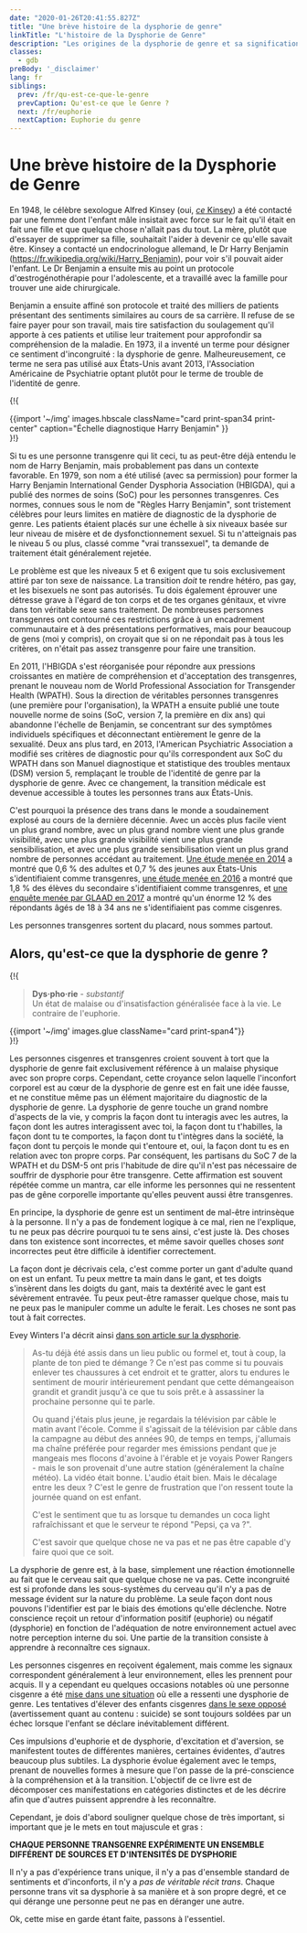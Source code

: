 ```yaml
---
date: "2020-01-26T20:41:55.827Z"
title: "Une brève histoire de la dysphorie de genre"
linkTitle: "L'histoire de la Dysphorie de Genre"
description: "Les origines de la dysphorie de genre et sa signification dans nos jours."
classes:
  - gdb
preBody: '_disclaimer'
lang: fr
siblings:
  prev: /fr/qu-est-ce-que-le-genre
  prevCaption: Qu'est-ce que le Genre ?
  next: /fr/euphorie
  nextCaption: Euphorie du genre
---
```


# Une brève histoire de la Dysphorie de Genre

En 1948, le célèbre sexologue Alfred Kinsey (oui, [*ce* Kinsey](https://fr.wikipedia.org/wiki/Alfred_Kinsey)) a été contacté par une femme dont l'enfant mâle insistait avec force sur le fait qu'il était en fait une fille et que quelque chose n'allait pas du tout. La mère, plutôt que d'essayer de supprimer sa fille, souhaitait l'aider à devenir ce qu'elle savait être. Kinsey a contacté un endocrinologue allemand, le Dr Harry Benjamin (https://fr.wikipedia.org/wiki/Harry_Benjamin), pour voir s'il pouvait aider l'enfant. Le Dr Benjamin a ensuite mis au point un protocole d'œstrogénothérapie pour l'adolescente, et a travaillé avec la famille pour trouver une aide chirurgicale.

Benjamin a ensuite affiné son protocole et traité des milliers de patients présentant des sentiments similaires au cours de sa carrière. Il refuse de se faire payer pour son travail, mais tire satisfaction du soulagement qu'il apporte à ces patients et utilise leur traitement pour approfondir sa compréhension de la maladie. En 1973, il a inventé un terme pour désigner ce sentiment d'incongruité : la dysphorie de genre. Malheureusement, ce terme ne sera pas utilisé aux États-Unis avant 2013, l'Association Américaine de Psychiatrie optant plutôt pour le terme de trouble de l'identité de genre.

{!{
<div class="gutter print-inline">
  {{import '~/img' images.hbscale
    className="card print-span34 print-center"
    caption="Échelle diagnostique Harry Benjamin"
  }}
</div>
}!}

Si tu es une personne transgenre qui lit ceci, tu as peut-être déjà entendu le nom de Harry Benjamin, mais probablement pas dans un contexte favorable. En 1979, son nom a été utilisé (avec sa permission) pour former la Harry Benjamin International Gender Dysphoria Association (HBIGDA), qui a publié des normes de soins (SoC) pour les personnes transgenres. Ces normes, connues sous le nom de "Règles Harry Benjamin", sont tristement célèbres pour leurs limites en matière de diagnostic de la dysphorie de genre. Les patients étaient placés sur une échelle à six niveaux basée sur leur niveau de misère et de dysfonctionnement sexuel. Si tu n'atteignais pas le niveau 5 ou plus, classé comme "vrai transsexuel", ta demande de traitement était généralement rejetée.

Le problème est que les niveaux 5 et 6 exigent que tu sois exclusivement attiré par ton sexe de naissance. La transition *doit* te rendre hétéro, pas gay, et les bisexuels ne sont pas autorisés. Tu dois également éprouver une détresse grave à l'égard de ton corps et de tes organes génitaux, et vivre dans ton véritable sexe sans traitement. De nombreuses personnes transgenres ont contourné ces restrictions grâce à un encadrement communautaire et à des présentations performatives, mais pour beaucoup de gens (moi y compris), on croyait que si on ne répondait pas à tous les critères, on n'était pas assez transgenre pour faire une transition.

En 2011, l'HBIGDA s'est réorganisée pour répondre aux pressions croissantes en matière de compréhension et d'acceptation des transgenres, prenant le nouveau nom de World Professional Association for Transgender Health (WPATH). Sous la direction de véritables personnes transgenres (une première pour l'organisation), la WPATH a ensuite publié une toute nouvelle norme de soins (SoC, version 7, la première en dix ans) qui abandonne l'échelle de Benjamin, se concentrant sur des symptômes individuels spécifiques et déconnectant entièrement le genre de la sexualité. Deux ans plus tard, en 2013, l'American Psychiatric Association a modifié ses critères de diagnostic pour qu'ils correspondent aux SoC du WPATH dans son Manuel diagnostique et statistique des troubles mentaux (DSM) version 5, remplaçant le trouble de l'identité de genre par la dysphorie de genre. Avec ce changement, la transition médicale est devenue accessible à toutes les personnes trans aux États-Unis.

C'est pourquoi la présence des trans dans le monde a soudainement explosé au cours de la dernière décennie. Avec un accès plus facile vient un plus grand nombre, avec un plus grand nombre vient une plus grande visibilité, avec une plus grande visibilité vient une plus grande sensibilisation, et avec une plus grande sensibilisation vient un plus grand nombre de personnes accédant au traitement. [Une étude menée en 2014](https://williamsinstitute.law.ucla.edu/wp-content/uploads/TransAgeReport.pdf) a montré que 0,6 % des adultes et 0,7 % des jeunes aux États-Unis s'identifiaient comme transgenres, [une étude menée en 2016](https://www.cdc.gov/mmwr/volumes/68/wr/mm6803a3.htm) a montré que 1,8 % des élèves du secondaire s'identifiaient comme transgenres, et [une enquête menée par GLAAD en 2017](https://www.glaad.org/files/aa/2017_GLAAD_Accelerating_Acceptance.pdf) a montré qu'un énorme 12 % des répondants âgés de 18 à 34 ans ne s'identifiaient pas comme cisgenres.

Les personnes transgenres sortent du placard, nous sommes partout.

## Alors, qu'est-ce que la dysphorie de genre ?

{!{
<div class="gutter print-span4">
  <blockquote>
    <strong>Dys·pho·rie</strong> - <em>substantif</em><br>
    Un état de malaise ou d'insatisfaction généralisée face à la vie. Le contraire de l'euphorie.
  </blockquote>
  {{import '~/img' images.glue className="card print-span4"}}
</div>
}!}

Les personnes cisgenres et transgenres croient souvent à tort que la dysphorie de genre fait exclusivement référence à un malaise physique avec son propre corps. Cependant, cette croyance selon laquelle l'inconfort corporel est au cœur de la dysphorie de genre est en fait une idée fausse, et ne constitue même pas un élément majoritaire du diagnostic de la dysphorie de genre. La dysphorie de genre touche un grand nombre d'aspects de la vie, y compris la façon dont tu interagis avec les autres, la façon dont les autres interagissent avec toi, la façon dont tu t'habilles, la façon dont tu te comportes, la façon dont tu t'intègres dans la société, la façon dont tu perçois le monde qui t'entoure et, oui, la façon dont tu es en relation avec ton propre corps. Par conséquent, les partisans du SoC 7 de la WPATH et du DSM-5 ont pris l'habitude de dire qu'il n'est pas nécessaire de souffrir de dysphorie pour être transgenre. Cette affirmation est souvent répétée comme un mantra, car elle informe les personnes qui ne ressentent pas de gêne corporelle importante qu'elles peuvent aussi être transgenres.

En principe, la dysphorie de genre est un sentiment de mal-être intrinsèque à la personne. Il n'y a pas de fondement logique à ce mal, rien ne l'explique, tu ne peux pas décrire pourquoi tu te sens ainsi, c'est juste là. Des choses dans ton existence sont incorrectes, et même savoir quelles choses *sont* incorrectes peut être difficile à identifier correctement.

La façon dont je décrivais cela, c'est comme porter un gant d'adulte quand on est un enfant. Tu peux mettre ta main dans le gant, et tes doigts s'insèrent dans les doigts du gant, mais ta dextérité avec le gant est sévèrement entravée. Tu peux peut-être ramasser quelque chose, mais tu ne peux pas le manipuler comme un adulte le ferait. Les choses ne sont pas tout à fait correctes.

Evey Winters l'a décrit ainsi [dans son article sur la dysphorie](https://eveywinters.com/on-dysphoria-before-enduring-and-after/).

> As-tu déjà été assis dans un lieu public ou formel et, tout à coup, la plante de ton pied te démange ? Ce n'est pas comme si tu pouvais enlever tes chaussures à cet endroit et te gratter, alors tu endures le sentiment de mourir intérieurement pendant que cette démangeaison grandit et grandit jusqu'à ce que tu sois prêt.e à assassiner la prochaine personne qui te parle.
>
> Ou quand j'étais plus jeune, je regardais la télévision par câble le matin avant l'école. Comme il s'agissait de la télévision par câble dans la campagne au début des années 90, de temps en temps, j'allumais ma chaîne préférée pour regarder mes émissions pendant que je mangeais mes flocons d'avoine à l'érable et je voyais Power Rangers - mais le son provenait d'une autre station (généralement la chaîne météo). La vidéo était bonne. L'audio était bien. Mais le décalage entre les deux ? C'est le genre de frustration que l'on ressent toute la journée quand on est enfant.
>
> C'est le sentiment que tu as lorsque tu demandes un coca light rafraîchissant et que le serveur te répond "Pepsi, ça va ?".
>
> C'est savoir que quelque chose ne va pas et ne pas être capable d'y faire quoi que ce soit.

La dysphorie de genre est, à la base, simplement une réaction émotionnelle au fait que le cerveau sait que quelque chose ne va pas. Cette incongruité est si profonde dans les sous-systèmes du cerveau qu'il n'y a pas de message évident sur la nature du problème. La seule façon dont nous pouvons l'identifier est par le biais des émotions qu'elle déclenche. Notre conscience reçoit un retour d'information positif (euphorie) ou négatif (dysphorie) en fonction de l'adéquation de notre environnement actuel avec notre perception interne du soi. Une partie de la transition consiste à apprendre à reconnaître ces signaux.

Les personnes cisgenres en reçoivent également, mais comme les signaux correspondent généralement à leur environnement, elles les prennent pour acquis. Il y a cependant eu quelques occasions notables où une personne cisgenre a été [mise dans une situation](https://www.teenvogue.com/story/maisie-williams-arya-stark-game-of-thrones-affected-her-body-image) où elle a ressenti une dysphorie de genre. Les tentatives d'élever des enfants cisgenres [dans le sexe opposé](https://www.nytimes.com/2004/05/12/us/david-reimer-38-subject-of-the-john-joan-case.html) (avertissement quant au contenu : suicide) se sont toujours soldées par un échec lorsque l'enfant se déclare inévitablement différent.

Ces impulsions d'euphorie et de dysphorie, d'excitation et d'aversion, se manifestent toutes de différentes manières, certaines évidentes, d'autres beaucoup plus subtiles. La dysphorie évolue également avec le temps, prenant de nouvelles formes à mesure que l'on passe de la pré-conscience à la compréhension et à la transition. L'objectif de ce livre est de décomposer ces manifestations en catégories distinctes et de les décrire afin que d'autres puissent apprendre à les reconnaître.

Cependant, je dois d'abord souligner quelque chose de très important, si important que je le mets en tout majuscule et gras :

**CHAQUE PERSONNE TRANSGENRE EXPÉRIMENTE UN ENSEMBLE DIFFÉRENT DE SOURCES ET D'INTENSITÉS DE DYSPHORIE**

Il n'y a pas d'expérience trans unique, il n'y a pas d'ensemble standard de sentiments et d'inconforts, il n'y a *pas de véritable récit trans*. Chaque personne trans vit sa dysphorie à sa manière et à son propre degré, et ce qui dérange une personne peut ne pas en déranger une autre.

Ok, cette mise en garde étant faite, passons à l'essentiel.
